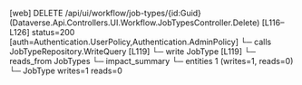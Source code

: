 [web] DELETE /api/ui/workflow/job-types/{id:Guid}  (Dataverse.Api.Controllers.UI.Workflow.JobTypesController.Delete)  [L116–L126] status=200 [auth=Authentication.UserPolicy,Authentication.AdminPolicy]
  └─ calls JobTypeRepository.WriteQuery [L119]
  └─ write JobType [L119]
    └─ reads_from JobTypes
  └─ impact_summary
    └─ entities 1 (writes=1, reads=0)
      └─ JobType writes=1 reads=0

